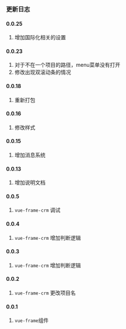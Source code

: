 ### 更新日志

#### 0.0.25
1. 增加国际化相关的设置

#### 0.0.23
1. 对于不在一个项目的路径，menu菜单没有打开
2. 修改出现双滚动条的情况

#### 0.0.18
1. 重新打包

#### 0.0.16
1. 修改样式

#### 0.0.15
1. 增加消息系统

#### 0.0.13
1. 增加说明文档

#### 0.0.5
1. `vue-frame-crm` 调试

#### 0.0.4
1. `vue-frame-crm` 增加判断逻辑

#### 0.0.3
1. `vue-frame-crm` 增加判断逻辑

#### 0.0.2
1. `vue-frame-crm` 更改项目名

#### 0.0.1
1. `vue-frame`组件
